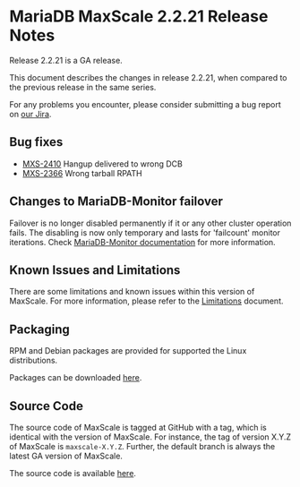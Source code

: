# MariaDB MaxScale 2.2.21 Release Notes

Release 2.2.21 is a GA release.

This document describes the changes in release 2.2.21, when compared to the
previous release in the same series.

For any problems you encounter, please consider submitting a bug
report on [our Jira](https://jira.mariadb.org/projects/MXS).

## Bug fixes

* [MXS-2410](https://jira.mariadb.org/browse/MXS-2410) Hangup delivered to wrong DCB
* [MXS-2366](https://jira.mariadb.org/browse/MXS-2366) Wrong tarball RPATH

## Changes to MariaDB-Monitor failover

Failover is no longer disabled permanently if it or any other cluster operation fails.
The disabling is now only temporary and lasts for 'failcount' monitor iterations. Check
[MariaDB-Monitor documentation](../Monitors/MariaDB-Monitor.md#limitations-and-requirements)
for more information.

## Known Issues and Limitations

There are some limitations and known issues within this version of MaxScale.
For more information, please refer to the [Limitations](../About/Limitations.md) document.

## Packaging

RPM and Debian packages are provided for supported the Linux distributions.

Packages can be downloaded [here](https://mariadb.com/downloads/mariadb-tx/maxscale).

## Source Code

The source code of MaxScale is tagged at GitHub with a tag, which is identical
with the version of MaxScale. For instance, the tag of version X.Y.Z of MaxScale
is `maxscale-X.Y.Z`. Further, the default branch is always the latest GA version
of MaxScale.

The source code is available [here](https://github.com/mariadb-corporation/MaxScale).
